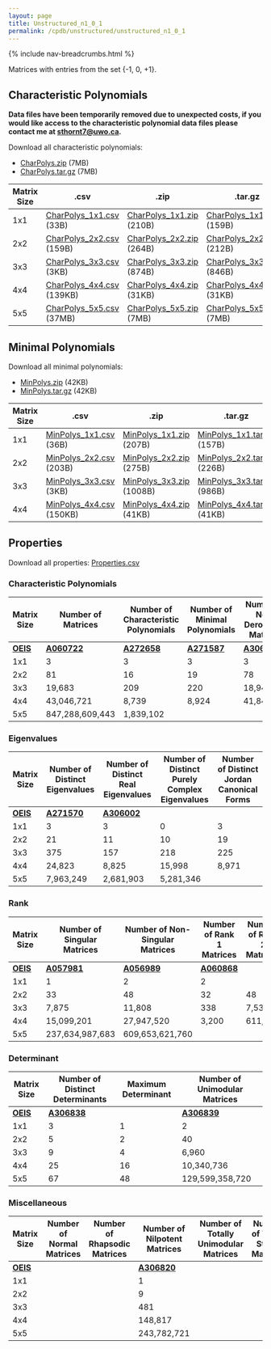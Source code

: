 ```yaml
---
layout: page
title: Unstructured_n1_0_1
permalink: /cpdb/unstructured/unstructured_n1_0_1
---
```


{% include nav-breadcrumbs.html %}

Matrices with entries from the set {-1, 0, +1}.

## Characteristic Polynomials

__Data files have been temporarily removed due to unexpected costs, if you would like access to the characteristic polynomial data files please contact me at <a href="mailto:sthornt7@uwo.ca">sthornt7@uwo.ca</a>.__

Download all characteristic polynomials:
- <a href="http://cpdb.bohemianmatrices.com/Unstructured/Unstructured_n1_0_1/Data/CharPolys.zip">CharPolys.zip</a> (7MB)
- <a href="http://cpdb.bohemianmatrices.com/Unstructured/Unstructured_n1_0_1/Data/CharPolys.tar.gz">CharPolys.tar.gz</a> (7MB)

| Matrix Size | .csv | .zip | .tar.gz |
| --- | --- | --- | --- |
| 1x1 | <a href="http://cpdb.bohemianmatrices.com/Unstructured/Unstructured_n1_0_1/Data/CharPolys_1x1.csv">CharPolys_1x1.csv</a> (33B)| <a href="http://cpdb.bohemianmatrices.com/Unstructured/Unstructured_n1_0_1/Data/CharPolys_1x1.zip">CharPolys_1x1.zip</a> (210B)| <a href="http://cpdb.bohemianmatrices.com/Unstructured/Unstructured_n1_0_1/Data/CharPolys_1x1.tar.gz">CharPolys_1x1.tar.gz</a> (159B) |
| 2x2 | <a href="http://cpdb.bohemianmatrices.com/Unstructured/Unstructured_n1_0_1/Data/CharPolys_2x2.csv">CharPolys_2x2.csv</a> (159B)| <a href="http://cpdb.bohemianmatrices.com/Unstructured/Unstructured_n1_0_1/Data/CharPolys_2x2.zip">CharPolys_2x2.zip</a> (264B)| <a href="http://cpdb.bohemianmatrices.com/Unstructured/Unstructured_n1_0_1/Data/CharPolys_2x2.tar.gz">CharPolys_2x2.tar.gz</a> (212B) |
| 3x3 | <a href="http://cpdb.bohemianmatrices.com/Unstructured/Unstructured_n1_0_1/Data/CharPolys_3x3.csv">CharPolys_3x3.csv</a> (3KB)| <a href="http://cpdb.bohemianmatrices.com/Unstructured/Unstructured_n1_0_1/Data/CharPolys_3x3.zip">CharPolys_3x3.zip</a> (874B)| <a href="http://cpdb.bohemianmatrices.com/Unstructured/Unstructured_n1_0_1/Data/CharPolys_3x3.tar.gz">CharPolys_3x3.tar.gz</a> (846B) |
| 4x4 | <a href="http://cpdb.bohemianmatrices.com/Unstructured/Unstructured_n1_0_1/Data/CharPolys_4x4.csv">CharPolys_4x4.csv</a> (139KB)| <a href="http://cpdb.bohemianmatrices.com/Unstructured/Unstructured_n1_0_1/Data/CharPolys_4x4.zip">CharPolys_4x4.zip</a> (31KB)| <a href="http://cpdb.bohemianmatrices.com/Unstructured/Unstructured_n1_0_1/Data/CharPolys_4x4.tar.gz">CharPolys_4x4.tar.gz</a> (31KB) |
| 5x5 | <a href="http://cpdb.bohemianmatrices.com/Unstructured/Unstructured_n1_0_1/Data/CharPolys_5x5.csv">CharPolys_5x5.csv</a> (37MB)| <a href="http://cpdb.bohemianmatrices.com/Unstructured/Unstructured_n1_0_1/Data/CharPolys_5x5.zip">CharPolys_5x5.zip</a> (7MB)| <a href="http://cpdb.bohemianmatrices.com/Unstructured/Unstructured_n1_0_1/Data/CharPolys_5x5.tar.gz">CharPolys_5x5.tar.gz</a> (7MB) |

## Minimal Polynomials

Download all minimal polynomials:
- <a href="http://cpdb.bohemianmatrices.com/Unstructured/Unstructured_n1_0_1/Data/MinPolys.zip">MinPolys.zip</a> (42KB)
- <a href="http://cpdb.bohemianmatrices.com/Unstructured/Unstructured_n1_0_1/Data/MinPolys.tar.gz">MinPolys.tar.gz</a> (42KB)

| Matrix Size | .csv | .zip | .tar.gz |
| --- | --- | --- | --- |
| 1x1 | <a href="http://cpdb.bohemianmatrices.com/Unstructured/Unstructured_n1_0_1/Data/MinPolys_1x1.csv">MinPolys_1x1.csv</a> (36B)| <a href="http://cpdb.bohemianmatrices.com/Unstructured/Unstructured_n1_0_1/Data/MinPolys_1x1.zip">MinPolys_1x1.zip</a> (207B)| <a href="http://cpdb.bohemianmatrices.com/Unstructured/Unstructured_n1_0_1/Data/MinPolys_1x1.tar.gz">MinPolys_1x1.tar.gz</a> (157B) |
| 2x2 | <a href="http://cpdb.bohemianmatrices.com/Unstructured/Unstructured_n1_0_1/Data/MinPolys_2x2.csv">MinPolys_2x2.csv</a> (203B)| <a href="http://cpdb.bohemianmatrices.com/Unstructured/Unstructured_n1_0_1/Data/MinPolys_2x2.zip">MinPolys_2x2.zip</a> (275B)| <a href="http://cpdb.bohemianmatrices.com/Unstructured/Unstructured_n1_0_1/Data/MinPolys_2x2.tar.gz">MinPolys_2x2.tar.gz</a> (226B) |
| 3x3 | <a href="http://cpdb.bohemianmatrices.com/Unstructured/Unstructured_n1_0_1/Data/MinPolys_3x3.csv">MinPolys_3x3.csv</a> (3KB)| <a href="http://cpdb.bohemianmatrices.com/Unstructured/Unstructured_n1_0_1/Data/MinPolys_3x3.zip">MinPolys_3x3.zip</a> (1008B)| <a href="http://cpdb.bohemianmatrices.com/Unstructured/Unstructured_n1_0_1/Data/MinPolys_3x3.tar.gz">MinPolys_3x3.tar.gz</a> (986B) |
| 4x4 | <a href="http://cpdb.bohemianmatrices.com/Unstructured/Unstructured_n1_0_1/Data/MinPolys_4x4.csv">MinPolys_4x4.csv</a> (150KB)| <a href="http://cpdb.bohemianmatrices.com/Unstructured/Unstructured_n1_0_1/Data/MinPolys_4x4.zip">MinPolys_4x4.zip</a> (41KB)| <a href="http://cpdb.bohemianmatrices.com/Unstructured/Unstructured_n1_0_1/Data/MinPolys_4x4.tar.gz">MinPolys_4x4.tar.gz</a> (41KB) |



## Properties

Download all properties: <a href="http://cpdb.bohemianmatrices.com/Unstructured/Unstructured_n1_0_1/Properties.csv">Properties.csv</a>

### Characteristic Polynomials

| Matrix Size | Number of Matrices | Number of Characteristic Polynomials | Number of Minimal Polynomials | Number of Non-Derogatory Matrices | Maximum Characteristic Height |
| --- | --- | --- | --- | --- | --- |
| [__OEIS__](https://oeis.org/) | [__A060722__](https://oeis.org/A060722) | [__A272658__](https://oeis.org/A272658) | [__A271587__](https://oeis.org/A271587) | [__A306817__](https://oeis.org/A306817) | |
| 1x1 | 3 | 3 | 3 | 3 | 1 |
| 2x2 | 81 | 16 | 19 | 78 | 2 |
| 3x3 | 19,683 | 209 | 220 | 18,942 | 6 |
| 4x4 | 43,046,721 | 8,739 | 8,924 | 41,840,168 | 16 |
| 5x5 | 847,288,609,443 | 1,839,102 | | | 80 |

### Eigenvalues

| Matrix Size | Number of Distinct Eigenvalues | Number of Distinct Real Eigenvalues | Number of Distinct Purely Complex Eigenvalues | Number of Distinct Jordan Canonical Forms |
| --- | --- | --- | --- | --- |
| [__OEIS__](https://oeis.org/) | [__A271570__](https://oeis.org/A271570) | [__A306002__](https://oeis.org/A306002) | | |
| 1x1 | 3 | 3 | 0 | 3 |
| 2x2 | 21 | 11 | 10 | 19 |
| 3x3 | 375 | 157 | 218 | 225 |
| 4x4 | 24,823 | 8,825 | 15,998 | 8,971 |
| 5x5 | 7,963,249 | 2,681,903 | 5,281,346 | |

### Rank

| Matrix Size | Number of Singular Matrices | Number of Non-Singular Matrices | Number of Rank 1 Matrices | Number of Rank 2 Matrices | Number of Rank 3 Matrices | Number of Rank 4 Matrices | Number of Rank 5 Matrices |
| --- | --- | --- | --- | --- | --- | --- | --- |
| [__OEIS__](https://oeis.org/) | [__A057981__](https://oeis.org/A057981) | [__A056989__](https://oeis.org/A056989) | [__A060868__](https://oeis.org/A060868) | | | | |
| 1x1 | 1 | 2 | 2 | | | | |
| 2x2 | 33 | 48 | 32 | 48 | | | |
| 3x3 | 7,875 | 11,808 | 338 | 7,536 | 11,808 | | |
| 4x4 | 15,099,201 | 27,947,520 | 3,200 | 611,520 | 14,484,480 | 27,947,520 | |
| 5x5 | 237,634,987,683 | 609,653,621,760 | | | | | |

### Determinant

| Matrix Size | Number of Distinct Determinants | Maximum Determinant | Number of Unimodular Matrices |
| --- | --- | --- | --- |
| [__OEIS__](https://oeis.org/) | [__A306838__](https://oeis.org/A306838) | | [__A306839__](https://oeis.org/A306839) |
| 1x1 | 3 | 1 | 2 |
| 2x2 | 5 | 2 | 40 |
| 3x3 | 9 | 4 | 6,960 |
| 4x4 | 25 | 16 | 10,340,736 |
| 5x5 | 67 | 48 | 129,599,358,720 |

### Miscellaneous

| Matrix Size | Number of Normal Matrices | Number of Rhapsodic Matrices | Number of Nilpotent Matrices | Number of Totally Unimodular Matrices | Number of Type I Stable Matrices | Number of Type II Stable Matrices |
| --- | --- | --- | --- | --- | --- | --- |
| [__OEIS__](https://oeis.org/) | | | [__A306820__](https://oeis.org/A306820) | | | |
| 1x1 | | | 1 | | | |
| 2x2 | | | 9 | | | |
| 3x3 | | | 481 | | | |
| 4x4 | | | 148,817 | | | |
| 5x5 | | | 243,782,721 | | | |
